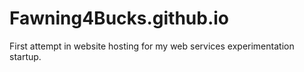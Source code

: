 # Fawning4Bucks.github.io
First attempt in website hosting for my web services experimentation startup.

